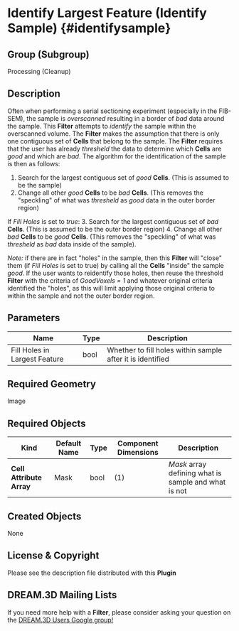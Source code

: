 Identify Largest Feature (Identify Sample) {#identifysample}
=============

## Group (Subgroup) ##
Processing (Cleanup)

## Description ##
Often when performing a serial sectioning experiment (especially in the FIB-SEM), the sample is *overscanned* resulting in a border of *bad* data around the sample.  This **Filter** attempts to _identify_ the sample within the overscanned volume.  The **Filter** makes the assumption that there is only one contiguous set of **Cells** that belong to the sample. The **Filter** requires that the user has already *thresheld* the data to determine which **Cells** are *good* and which are *bad*.  The algorithm for the identification of the sample is then as follows:

1. Search for the largest contiguous set of *good* **Cells**. (This is assumed to be the sample)  
2. Change all other *good* **Cells**  to be *bad* **Cells**.  (This removes the "speckling" of what was *thresheld* as *good* data in the outer border region)

If _Fill Holes_ is set to *true*:
3. Search for the largest contiguous set of *bad* **Cells**. (This is assumed to be the outer border region)
4. Change all other *bad* **Cells**  to be *good* **Cells**.  (This removes the "speckling" of what was *thresheld* as *bad* data inside of the sample).

*Note:* if there are in fact "holes" in the sample, then this **Filter** will "close" them (if _Fill Holes_ is set to true) by calling all the **Cells** "inside" the sample *good*.  If the user wants to reidentify those holes, then reuse the threshold **Filter** with the criteria of *GoodVoxels = 1* and whatever original criteria identified the "holes", as this will limit applying those original criteria to within the sample and not the outer border region.

## Parameters ##
| Name | Type | Description |
|------|------|------|
| Fill Holes in Largest Feature | bool | Whether to fill holes within sample after it is identified |

## Required Geometry ##
Image 

## Required Objects ##
| Kind | Default Name | Type | Component Dimensions | Description |
|------|--------------|-------------|---------|-----|
| **Cell Attribute Array** | Mask | bool | (1) | *Mask* array defining what is sample and what is not |

## Created Objects ##
None

## License & Copyright ##

Please see the description file distributed with this **Plugin**

## DREAM.3D Mailing Lists ##

If you need more help with a **Filter**, please consider asking your question on the [DREAM.3D Users Google group!](https://groups.google.com/forum/?hl=en#!forum/dream3d-users)



